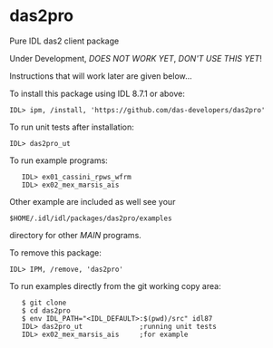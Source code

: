# das2pro
Pure IDL das2 client package

Under Development, *DOES NOT WORK YET*, *DON'T USE THIS YET*!

Instructions that will work later are given below...


To install this package using IDL 8.7.1 or above:

   `IDL> ipm, /install, 'https://github.com/das-developers/das2pro'`

To run unit tests after installation:

   `IDL> das2pro_ut`

To run example programs:
```
   IDL> ex01_cassini_rpws_wfrm
   IDL> ex02_mex_marsis_ais
```

Other example are included as well see your 

  `$HOME/.idl/idl/packages/das2pro/examples`
  
directory for other $MAIN$ programs.

To remove this package:

  `IDL> IPM, /remove, 'das2pro'`

To run examples directly from the git working copy area:

```
   $ git clone
   $ cd das2pro
   $ env IDL_PATH="<IDL_DEFAULT>:$(pwd)/src" idl87
   IDL> das2pro_ut              ;running unit tests
   IDL> ex02_mex_marsis_ais     ;for example
```

